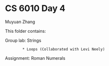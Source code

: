 # CS 6010 Day 4

Muyuan Zhang

This folder contains:

Group lab: Strings

            * Loops (Collaborated with Levi Neely)

Assignment: Roman Numerals
